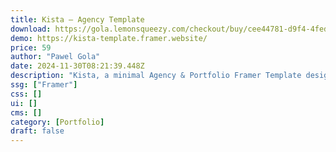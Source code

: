 ```yaml
---
title: Kista — Agency Template
download: https://gola.lemonsqueezy.com/checkout/buy/cee44781-d9f4-4fed-9883-1882b3fdc7fe
demo: https://kista-template.framer.website/
price: 59
author: "Pawel Gola"
date: 2024-11-30T08:21:39.448Z
description: "Kista, a minimal Agency & Portfolio Framer Template designed for agencies, creatives, branding studios, design studios, freelancers, and personal portfolios."
ssg: ["Framer"]
css: []
ui: []
cms: []
category: [Portfolio]
draft: false
---
```

